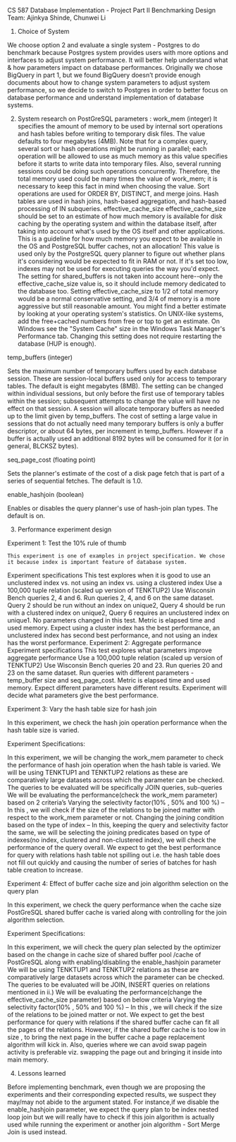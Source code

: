 CS 587 Database Implementation - Project Part II
Benchmarking Design
Team: Ajinkya Shinde, Chunwei Li

1. Choice of System

We choose option 2 and evaluate a single system - Postgres to do benchmark because Postgres system provides users with more options and interfaces to adjust system performance. It will better help understand what & how parameters impact on database performances. Originally we chose BigQuery in part 1, but we found BigQuery doesn’t provide enough documents about how to change system parameters to adjust system performance, so we decide to switch to Postgres in order to better focus on database performance and understand implementation of database systems.

2. System research on PostGreSQL parameters :
work_mem (integer) 
It specifies the amount of memory to be used by internal sort operations and hash tables before writing to temporary disk files. The value defaults to four megabytes (4MB). Note that for a complex query, several sort or hash operations might be running in parallel; each operation will be allowed to use as much memory as this value specifies before it starts to write data into temporary files. Also, several running sessions could be doing such operations concurrently. Therefore, the total memory used could be many times the value of work_mem; it is necessary to keep this fact in mind when choosing the value. Sort operations are used for ORDER BY, DISTINCT, and merge joins. Hash tables are used in hash joins, hash-based aggregation, and hash-based processing of IN subqueries. 
effective_cache_size
effective_cache_size should be set to an estimate of how much memory is available for disk caching by the operating system and within the database itself, after taking into account what's used by the OS itself and other applications. This is a guideline for how much memory you expect to be available in the OS and PostgreSQL buffer caches, not an allocation! This value is used only by the PostgreSQL query planner to figure out whether plans it's considering would be expected to fit in RAM or not. If it's set too low, indexes may not be used for executing queries the way you'd expect. The setting for shared_buffers is not taken into account here--only the effective_cache_size value is, so it should include memory dedicated to the database too. Setting effective_cache_size to 1/2 of total memory would be a normal conservative setting, and 3/4 of memory is a more aggressive but still reasonable amount. You might find a better estimate by looking at your operating system's statistics. On UNIX-like systems, add the free+cached numbers from free or top to get an estimate. On Windows see the "System Cache" size in the Windows Task Manager's Performance tab. Changing this setting does not require restarting the database (HUP is enough).

temp_buffers (integer)

Sets the maximum number of temporary buffers used by each database session. These are session-local buffers used only for access to temporary tables. The default is eight megabytes (8MB). The setting can be changed within individual sessions, but only before the first use of temporary tables within the session; subsequent attempts to change the value will have no effect on that session.
A session will allocate temporary buffers as needed up to the limit given by temp_buffers. The cost of setting a large value in sessions that do not actually need many temporary buffers is only a buffer descriptor, or about 64 bytes, per increment in temp_buffers. However if a buffer is actually used an additional 8192 bytes will be consumed for it (or in general, BLCKSZ bytes).

seq_page_cost (floating point)

Sets the planner's estimate of the cost of a disk page fetch that is part of a series of sequential fetches. The default is 1.0. 

enable_hashjoin (boolean)

Enables or disables the query planner's use of hash-join plan types. The default is on.

3. Performance experiment design

Experiment 1: Test the 10% rule of thumb

	This experiment is one of examples in project specification. We chose it because index is important feature of database system.

Experiment specifications
This test explores when it is good to use an unclustered index vs. not using an index vs. using a clustered index
Use a 100,000 tuple relation (scaled up version of TENKTUP2)
Use Wisconsin Bench queries 2, 4 and 6. Run queries 2, 4, and 6 on the same dataset. Query 2 should be run without an index on unique2, Query 4 should be run with a clustered index on unique2, Query 6 requires an unclustered index on unique1.
No parameters changed in this test.
Metric is elapsed time and used memory.
Expect using a cluster index has the best performance, an unclustered index has second best performance, and not using an index has the worst performance.
Experiment 2: Aggregate performance
	Experiment specifications
	This test explores what parameters improve aggregate performance
Use a 100,000 tuple relation (scaled up version of TENKTUP2)
Use Wisconsin Bench queries 20 and 23. Run queries 20 and 23 on the same dataset. 
Run queries with different  parameters - temp_buffer size and seq_page_cost.
Metric is elapsed time and used memory.
Expect different parameters have different results. Experiment will decide what parameters give the best performance.

Experiment 3: Vary the hash table size for hash join 

In this experiment, we check the hash join operation performance when the hash table size is varied. 

Experiment Specifications:

In this experiment, we will be changing the work_mem parameter to check the performance of hash join operation when the hash table is varied.
We will be using TENKTUP1 and TENKTUP2 relations as these are comparatively large datasets across which the parameter can be checked.
 The queries to be evaluated will be specifically JOIN queries, sub-queries
We will be evaluating the performance(check the work_mem parameter) based on 2 criteria’s
Varying the selectivity factor(10% , 50% and 100 %) – In this , we will check if the size of the relations to be joined matter with respect to the work_mem parameter or not. 
Changing the joining condition based on the type of index – In this, keeping the query and selectivity factor the same, we will be selecting the joining predicates based on type of indexes(no index, clustered and non-clustered index), we will check the performance of the query overall.
We expect to get the best performance for query with relations hash table not spilling out i.e. the hash table does not fill out quickly and causing the number of series of batches for hash table creation to increase. 





Experiment 4: Effect of buffer cache size and join algorithm selection on the query plan

In this experiment, we check the query performance when the cache size PostGreSQL shared buffer cache is varied along with controlling for the join algorithm selection.

Experiment Specifications:

In this experiment, we will check the query plan selected by the optimizer based on the change in cache size of shared buffer pool /cache of PostGreSQL  along with enabling/disabling the enable_hashjoin parameter 
We will be using TENKTUP1 and TENKTUP2 relations as these are comparatively large datasets across which the parameter can be checked.
 The queries to be evaluated will be JOIN, INSERT queries on relations mentioned in ii.)
We will be evaluating the performance(change the effective_cache_size parameter) based on below criteria
Varying the selectivity factor(10% , 50% and 100 %) – In this , we will check if the size of the relations to be joined matter or not. 
We expect to get the best performance for query with relations if the shared buffer cache can fit all the pages of the relations. However, if the shared buffer cache is too low in  size , to bring the next page in the buffer cache  a page replacement algorithm will kick in. Also, queries where we can avoid swap pagein activity is preferable viz. swapping the page out and bringing it inside into main memory.

4. Lessons learned

Before implementing benchmark, even though we are proposing the experiments and their corresponding expected results, we suspect they may/may not abide to the argument stated.
For instance,if we disable the enable_hashjoin parameter, we expect the query plan to be index nested loop join but we will really have to check if this join algorithm is actually used while running the experiment or another join algorithm - Sort Merge Join is used instead.



